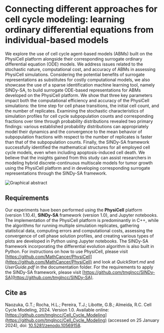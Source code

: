 # Connecting different approaches for cell cycle modeling: learning ordinary differential equations from individual-based models

We explore the use of cell cycle agent-based models (ABMs) built on the PhysiCell platform alongside their corresponding surrogate ordinary differential equation (ODE) models. We address issues related to the stochastic nature, computational cost, and accuracy of  ABMs in assessing PhysiCell simulations. Considering the potential benefits of surrogate representations as substitutes for costly computational models, we also showcase the use of a sparse identification machine learning tool, namely SINDy-SA, to build surrogate ODE-based representations for ABMs developed on the PhysiCell platform. We show that three key parameters impact both the computational efficiency and accuracy of the PhysiCell simulations: the time step for cell phase transitions, the initial cell count, and the number of replicates. Examining the stochastic characteristics of simulation profiles for cell cycle subpopulation counts and corresponding fractions over time through probability distributions revealed two primary findings: various established probability distributions can appropriately model their dynamics and the convergence to the mean behavior of subpopulation fractions with respect to the number of replicates is faster than that of the subpopulation counts. Finally, the SINDy-SA framework successfully identified the mathematical structures for all employed cell cycle models, even when including apoptosis-induced cell death. We believe that the insights gained from this study can assist researchers in modeling hybrid discrete-continuous multiscale models for tumor growth using the PhysiCell platform and in developing corresponding surrogate representations through the SINDy-SA framework.

![Graphical abstract](https://drive.google.com/uc?export=view&id=1UzC3t9bN82OQ9aRQtFUnwnB_P99Xq9qR)

## Requirements

Our experiments have been performed using the **PhysiCell** platform (version 1.10.4), **SINDy-SA** framework (version 1.0), and Jupyter notebooks. The implementation of the PhysiCell platform is predominantly in C++, while the algorithms for running multiple simulation replicates, gathering statistical data, computing errors and computational costs, assessing the convergence of cell phase solution profiles, and creating various types of plots are developed in Python using Jupyter notebooks. The SINDy-SA framework incorporating the differential evolution algorithm is also built in Python. For instructions on how to use PhysiCell, please visit [https://github.com/MathCancer/PhysiCell](https://github.com/MathCancer/PhysiCell) and look at _QuickStart.md_ and _UserGuide.pdf_ in the documentation folder. For the requirements to apply the SINDy-SA framework, please visit [https://github.com/tmglncc/SINDy-SA](https://github.com/tmglncc/SINDy-SA).

## Cite as

Naozuka, G.T.; Rocha, H.L.; Pereira, T.J.; Libotte, G.B.; Almeida, R.C. Cell Cycle Modeling, 2024. Version 1.0. Available online: [https://github.com/tmglncc/Cell_Cycle_Modeling](https://github.com/tmglncc/Cell_Cycle_Modeling) (accessed on 25 January 2024), doi: [10.5281/zenodo.10569158](https://zenodo.org/doi/10.5281/zenodo.10569158).
